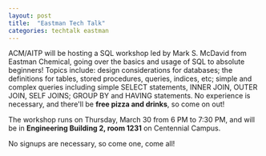 ```yaml
---
layout: post
title:  "Eastman Tech Talk"
categories: techtalk eastman
---
```


ACM/AITP will be hosting a SQL workshop led by Mark S. McDavid from Eastman Chemical, going over the basics and usage of SQL to absolute beginners! Topics include: design considerations for databases; the definitions for tables, stored procedures, queries, indices, etc; simple and complex queries including simple SELECT statements, INNER JOIN, OUTER JOIN, SELF JOINS; GROUP BY and HAVING statements. No experience is necessary, and there'll be **free pizza and drinks**, so come on out!

The workshop runs on Thursday, March 30 from 6 PM to 7:30 PM, and will be in **Engineering Building 2, room 1231** on Centennial Campus.

No signups are necessary, so come one, come all!
